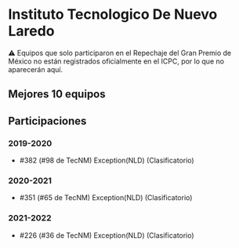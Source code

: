 # Instituto Tecnologico De Nuevo Laredo

:warning: Equipos que solo participaron en el Repechaje del Gran Premio de México no están registrados oficialmente en el ICPC, por lo que no aparecerán aquí.

## Mejores 10 equipos


## Participaciones

### 2019-2020

- #382 (#98 de TecNM) Exception(NLD) (Clasificatorio)

### 2020-2021

- #351 (#65 de TecNM) Exception(NLD) (Clasificatorio)

### 2021-2022

- #226 (#36 de TecNM) Exception(NLD) (Clasificatorio)



